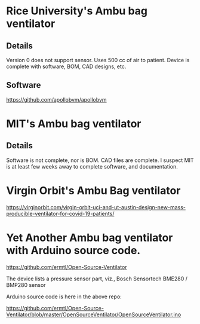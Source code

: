 # Rice University's Ambu bag ventilator

## Details
   Version 0 does not support sensor.  Uses 500 cc of air to patient.
   Device is complete with software, BOM, CAD designs, etc.
   
## Software

https://github.com/apollobvm/apollobvm


# MIT's Ambu bag ventilator

## Details
   Software is not complete, nor is BOM.  CAD files are complete.
   I suspect MIT is at least few weeks away to complete software,
   and documentation.

# Virgin Orbit's Ambu Bag ventilator

https://virginorbit.com/virgin-orbit-uci-and-ut-austin-design-new-mass-producible-ventilator-for-covid-19-patients/


# Yet Another Ambu bag ventilator with Arduino source code.

https://github.com/ermtl/Open-Source-Ventilator

The device lists a pressure sensor part, viz., Bosch Sensortech BME280 / BMP280 sensor

Arduino source code is here in the above repo:

https://github.com/ermtl/Open-Source-Ventilator/blob/master/OpenSourceVentilator/OpenSourceVentilator.ino

